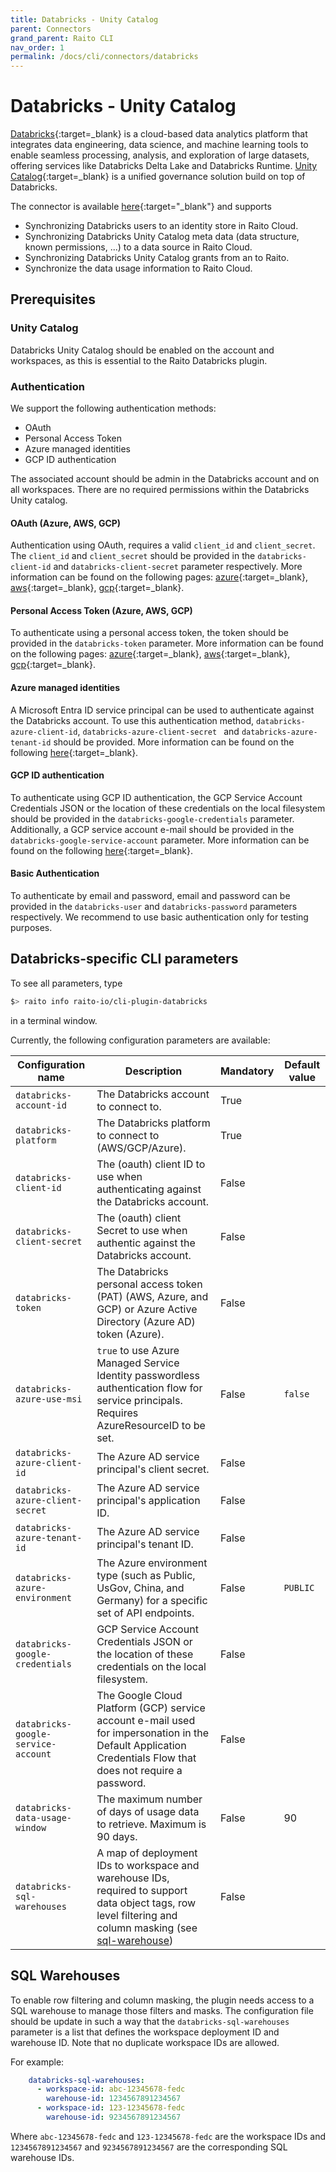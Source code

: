 ```yaml
---
title: Databricks - Unity Catalog
parent: Connectors
grand_parent: Raito CLI
nav_order: 1
permalink: /docs/cli/connectors/databricks
---
```


# Databricks - Unity Catalog

[Databricks](https://www.databricks.com/){:target=_blank} is a cloud-based data analytics platform that integrates data engineering, data science, and machine learning tools to enable seamless processing, analysis, and exploration of large datasets, offering services like Databricks Delta Lake and Databricks Runtime.
[Unity Catalog](https://www.databricks.com/product/unity-catalog){:target=_blank} is a unified governance solution build on top of Databricks.

The connector is available [here](https://github.com/raito-io/cli-plugin-databricks){:target="_blank"} and supports
* Synchronizing Databricks users to an identity store in Raito Cloud.
* Synchronizing Databricks Unity Catalog meta data (data structure, known permissions, ...) to a data source in Raito Cloud.
* Synchronizing Databricks Unity Catalog grants from an to Raito.
* Synchronize the data usage information to Raito Cloud.

## Prerequisites
### Unity Catalog
Databricks Unity Catalog should be enabled on the account and workspaces, as this is essential to the Raito Databricks plugin.

### Authentication
We support the following authentication methods:
- OAuth 
- Personal Access Token
- Azure managed identities
- GCP ID authentication

The associated account should be admin in the Databricks account and on all workspaces.
There are no required permissions within the Databricks Unity catalog.

#### OAuth (Azure, AWS, GCP)
Authentication using OAuth, requires a valid `client_id` and `client_secret`.
The `client_id` and `client_secret` should be provided in the `databricks-client-id` and `databricks-client-secret` parameter respectively.
More information can be found on the following pages: [azure](https://learn.microsoft.com/en-us/azure/databricks/dev-tools/auth/oauth-m2m){:target=_blank}, [aws](https://docs.databricks.com/en/dev-tools/auth/oauth-m2m.html){:target=_blank}, [gcp](https://docs.gcp.databricks.com/en/dev-tools/auth/oauth-m2m.html){:target=_blank}.

#### Personal Access Token (Azure, AWS, GCP)
To authenticate using a personal access token, the token should be provided in the `databricks-token` parameter.
More information can be found on the following pages: [azure](https://learn.microsoft.com/en-us/azure/databricks/dev-tools/auth/pat){:target=_blank}, [aws](https://docs.databricks.com/en/dev-tools/auth/pat.html){:target=_blank}, [gcp](https://docs.gcp.databricks.com/en/dev-tools/auth/pat.html){:target=_blank}.

#### Azure managed identities
A Microsoft Entra ID service principal can be used to authenticate against the Databricks account.
To use this authentication method, `databricks-azure-client-id`, `databricks-azure-client-secret ` and `databricks-azure-tenant-id` should be provided.
More information can be found on the following [here](https://learn.microsoft.com/en-us/azure/databricks/dev-tools/auth/azure-sp){:target=_blank}.

#### GCP ID authentication
To authenticate using GCP ID authentication, the GCP Service Account Credentials JSON or the location of these credentials on the local filesystem should be provided in the `databricks-google-credentials` parameter.
Additionally, a GCP service account e-mail should be provided in the `databricks-google-service-account` parameter.
More information can be found on the following [here](https://docs.gcp.databricks.com/en/dev-tools/google-creds-auth.html){:target=_blank}.

#### Basic Authentication
To authenticate by email and password, email and password can be provided in the `databricks-user` and `databricks-password` parameters respectively.
We recommend to use basic authentication only for testing purposes.

## Databricks-specific CLI parameters

To see all parameters, type
```bash
$> raito info raito-io/cli-plugin-databricks
```
in a terminal window.

Currently, the following configuration parameters are available:

| Configuration name                  | Description                                                                                                                                                                 | Mandatory | Default value |
|-------------------------------------|-----------------------------------------------------------------------------------------------------------------------------------------------------------------------------|-----------|---------------|
| `databricks-account-id`             | The Databricks account to connect to.                                                                                                                                       | True      |               |
| `databricks-platform`               | The Databricks platform to connect to (AWS/GCP/Azure).                                                                                                                      | True      |               |
| `databricks-client-id`              | The (oauth) client ID to use when authenticating against the Databricks account.                                                                                            | False     |               |
| `databricks-client-secret `         | The (oauth) client Secret to use when authentic against the Databricks account.                                                                                             | False     |               |
| `databricks-token`                  | The Databricks personal access token (PAT) (AWS, Azure, and GCP) or Azure Active Directory (Azure AD) token (Azure).                                                        | False     |               |
| `databricks-azure-use-msi `         | `true` to use Azure Managed Service Identity passwordless authentication flow for service principals. Requires AzureResourceID to be set.                                   | False     | `false`       |
| `databricks-azure-client-id`        | The Azure AD service principal's client secret.                                                                                                                             | False     |               |
| `databricks-azure-client-secret `   | The Azure AD service principal's application ID.                                                                                                                            | False     |               |
| `databricks-azure-tenant-id`        | The Azure AD service principal's tenant ID.                                                                                                                                 | False     |               |
| `databricks-azure-environment`      | The Azure environment type (such as Public, UsGov, China, and Germany) for a specific set of API endpoints.                                                                 | False     | `PUBLIC`      |
| `databricks-google-credentials`     | GCP Service Account Credentials JSON or the location of these credentials on the local filesystem.                                                                          | False     |               |
| `databricks-google-service-account` | The Google Cloud Platform (GCP) service account e-mail used for impersonation in the Default Application Credentials Flow that does not require a password.                 | False     |               |
| `databricks-data-usage-window`      | The maximum number of days of usage data to retrieve. Maximum is 90 days.                                                                                                   | False     | 90            |
| `databricks-sql-warehouses`         | A map of deployment IDs to workspace and warehouse IDs, required to support data object tags, row level filtering and column masking (see [sql-warehouse](#sql-warehouses)) | False     |               |

## SQL Warehouses
To enable row filtering and column masking, the plugin needs access to a SQL warehouse to manage those filters and masks.
The configuration file should be update in such a way that the `databricks-sql-warehouses` parameter is a list that defines the workspace deployment ID and warehouse ID. Note that no duplicate workspace IDs are allowed.

For example:
```yaml
    databricks-sql-warehouses:
      - workspace-id: abc-12345678-fedc
        warehouse-id: 1234567891234567  
      - workspace-id: 123-12345678-fedc
        warehouse-id: 9234567891234567  
```
Where `abc-12345678-fedc` and `123-12345678-fedc` are the workspace IDs and `1234567891234567` and `9234567891234567` are the corresponding SQL warehouse IDs.
